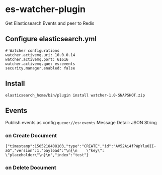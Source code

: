 # es-watcher-plugin
Get Elasticsearch Events and peer to Redis


## Configure elasticsearch.yml
```$xslt
# Watcher configurations
watcher.activemq.uri: 10.0.0.14
watcher.activemq.port: 61616
watcher.activemq.que: es:events
security.manager.enabled: false
```

## Install
```
elasticsearch_home/bin/plugin install watcher-1.0-SNAPSHOT.zip
```

## Events
Publish events as config ```queue://es:events```
Message Detail: JSON String

### on Create Document

```$xslt
{"timestamp":1505218408103,"type":"CREATE","id":"AV52Ai4fPWpYlu0II-aG","version":1,"payload":"\n{\n    \"key\": \"placeholder\"\n}\n","index":"test"}
```

### on Delete Document
```

```